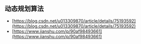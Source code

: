 ## 动态规划算法

- [https://blog.csdn.net/u013309870/article/details/75193592](https://blog.csdn.net/u013309870/article/details/75193592)
- [https://www.jianshu.com/p/90af98493661](https://www.jianshu.com/p/90af98493661)